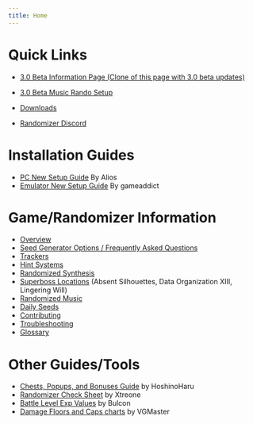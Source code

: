 ```yaml
---
title: Home
---
```


# Quick Links

* [3.0 Beta Information Page (Clone of this page with 3.0 beta updates)](https://kh2fm-mods-equations19.github.io/KH2Randomizer/)
* [3.0 Beta Music Rando Setup](https://kh2fm-mods-equations19.github.io/KH2Randomizer/music/)

* [Downloads](downloads/index.md)
* [Randomizer Discord](https://discord.com/invite/KH2FMRando)

# Installation Guides

* [PC New Setup Guide](setup/Panacea-ModLoader/index.md) By Alios
* [Emulator New Setup Guide](setup/pcsx2-ex-setup/pcsx2-ex-setup.md) By gameaddict

# Game/Randomizer Information

* [Overview](overview/index.md)
* [Seed Generator Options / Frequently Asked Questions](seed-generator/index.md)
* [Trackers](trackers/index.md)
* [Hint Systems](hints/index.md)
* [Randomized Synthesis](synthesis/index.md)
* [Superboss Locations](superboss-locations/index.md) (Absent Silhouettes, Data Organization XIII, Lingering Will)
* [Randomized Music](music/index.md)
* [Daily Seeds](daily-seeds/index.md)
* [Contributing](contributing/index.md)
* [Troubleshooting](troubleshooting/index.md)
* [Glossary](glossary/index.md)

# Other Guides/Tools

* [Chests, Popups, and Bonuses Guide](https://docs.google.com/spreadsheets/d/1Q9xE8mVvdnXTXpQg6j0cpnLxti8pjUD9qRMugFymRw4/edit#gid=0)
  by HoshinoHaru
* [Randomizer Check Sheet](https://docs.google.com/spreadsheets/d/1XMUNvlLNSHX8f38_rm__eWByZA3whqh0tgHBGHWNfb8/edit#gid=1519464140) 
  by Xtreone
* [Battle Level Exp Values](https://docs.google.com/spreadsheets/d/1q3Fa4UCiqQRbHLpU7ZVj8y7oqbn0L5ZSYhXW_z5piFU/edit?usp=sharing)
  by Bulcon
* [Damage Floors and Caps charts](https://docs.google.com/document/d/e/2PACX-1vQ8yNy11UJvLyGyCbpsKuXFvwyLZki-a3DSt6jEJeQQSneOuZM9M_k7oJoaxVDJxrramLYdQL3PAR6p/pub)
  by VGMaster
